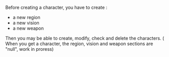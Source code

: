 Before creating a character, you have to create :
- a new region
- a new vision
- a new weapon

Then you may be able to create, modify, check and delete the characters. ( When you get a character, the region, vision and weapon sections are "null", work in proress)
